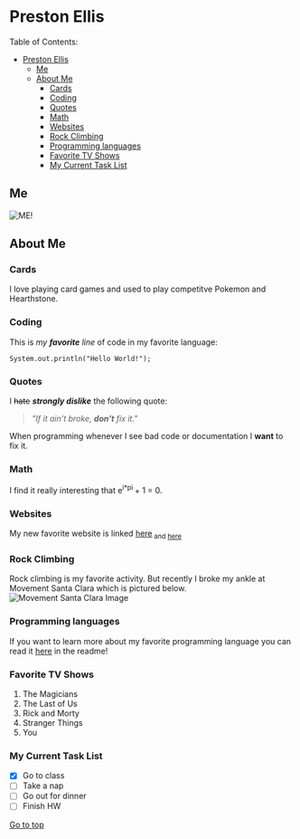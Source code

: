 # Preston Ellis
Table of Contents:
- [Preston Ellis](#preston-ellis)
  - [Me](#me)
  - [About Me](#about-me)
    - [Cards](#cards)
    - [Coding](#coding)
    - [Quotes](#quotes)
    - [Math](#math)
    - [Websites](#websites)
    - [Rock Climbing](#rock-climbing)
    - [Programming languages](#programming-languages)
    - [Favorite TV Shows](#favorite-tv-shows)
    - [My Current Task List](#my-current-task-list)

## Me
![ME!](https://harkeraquila.com/wp-content/uploads/2021/04/PrestonEllis_SaraYen_HoHPhoto-900x675.jpg)
## About Me

### Cards
I love playing card games and used to play competitve Pokemon and Hearthstone.
### Coding
This is _my **favorite** line_ of code in my favorite language:
```
System.out.println("Hello World!");
```
### Quotes
I ~~hate~~ ***strongly dislike*** the following quote:
> _"If it ain't broke, **don't** fix it."_
> 
When programming whenever I see bad code or documentation I **want** to fix it.
### Math
I find it really interesting that e<sup>i*pi </sup> + 1 = 0.
### Websites
My new favorite website is linked [here](https://chat.openai.com/)<sub> and [here](https://www.google.com/)</sub>
### Rock Climbing
Rock climbing is my favorite activity. But recently I broke my ankle at Movement Santa Clara which is pictured below.
![Movement Santa Clara Image](https://mountainproject.com/assets/photos/climb/121531348_smallMed_1635180590.jpg?cache=1635180591)
### Programming languages
If you want to learn more about my favorite programming language you can read it [here](/README.md) in the readme!

### Favorite TV Shows
1. The Magicians
2. The Last of Us
3. Rick and Morty
4. Stranger Things
5. You
### My Current Task List
- [x] Go to class
- [ ] Take a nap
- [ ] Go out for dinner
- [ ] Finish HW

[Go to top](#preston-ellis)